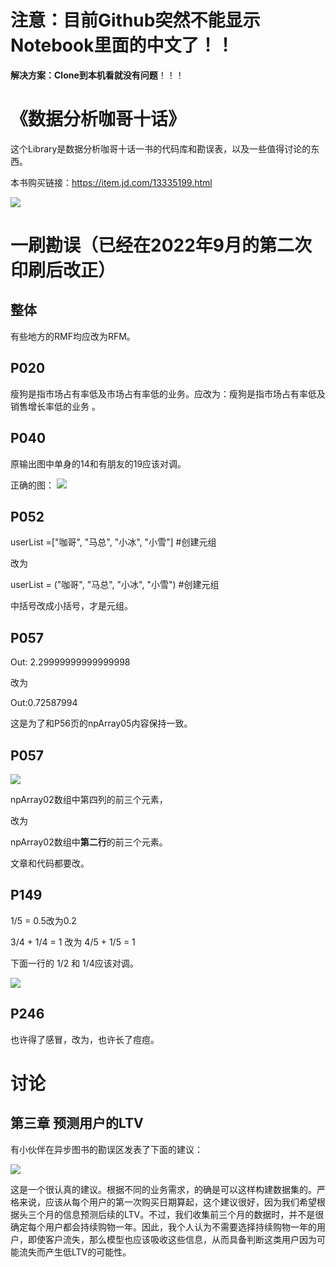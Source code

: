 # 注意：目前Github突然不能显示Notebook里面的中文了！！
**解决方案：Clone到本机看就没有问题**！！！
# 《数据分析咖哥十话》
这个Library是数据分析咖哥十话一书的代码库和勘误表，以及一些值得讨论的东西。


本书购买链接：https://item.jd.com/13335199.html

![](https://img-blog.csdnimg.cn/bce1b5ef95f342fdbd9808bc3eb563b5.png)

# 一刷勘误（已经在2022年9月的第二次印刷后改正）
## 整体
有些地方的RMF均应改为RFM。
## P020
 瘦狗是指市场占有率低及市场占有率低的业务。应改为：瘦狗是指市场占有率低及销售增长率低的业务 。

## P040
原输出图中单身的14和有朋友的19应该对调。

正确的图：
![](https://img-blog.csdnimg.cn/7d42afe3ce034ac387e6babc78caaeb8.png)

## P052
userList =["咖哥", "马总", "小冰", "小雪"] #创建元组

改为

userList = ("咖哥", "马总", "小冰", "小雪") #创建元组

中括号改成小括号，才是元组。

## P057
Out: 2.29999999999999998

改为

Out:0.72587994

这是为了和P56页的npArray05内容保持一致。
## P057
![](https://img-blog.csdnimg.cn/1d80e778092041bb8869bb4764142010.png)

npArray02数组中第四列的前三个元素，

改为

npArray02数组中**第二行**的前三个元素。

文章和代码都要改。
## P149
1/5 = 0.5改为0.2

3/4 + 1/4 = 1 改为 4/5 + 1/5 = 1

下面一行的 1/2 和 1/4应该对调。

![](https://img-blog.csdnimg.cn/7db8cb5efb1e4037bd6b29d4cf7cb3ba.png)

## P246

也许得了感冒，改为，也许长了痘痘。


# 讨论

## 第三章 预测用户的LTV

有小伙伴在异步图书的勘误区发表了下面的建议：

![](https://img-blog.csdnimg.cn/7e28cce8124d44249a19c51fb3ead75d.jpeg)

这是一个很认真的建议。根据不同的业务需求，的确是可以这样构建数据集的。严格来说，应该从每个用户的第一次购买日期算起，这个建议很好，因为我们希望根据头三个月的信息预测后续的LTV。不过，我们收集前三个月的数据时，并不是很确定每个用户都会持续购物一年。因此，我个人认为不需要选择持续购物一年的用户，即使客户流失，那么模型也应该吸收这些信息，从而具备判断这类用户因为可能流失而产生低LTV的可能性。
